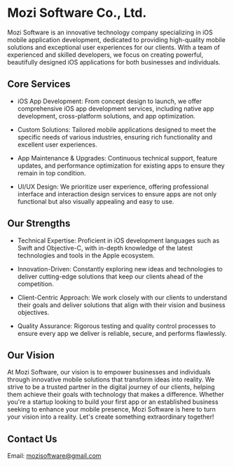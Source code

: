 # Mozi Software Co., Ltd.

  Mozi Software is an innovative technology company specializing in iOS mobile application development, dedicated to providing high-quality mobile solutions and exceptional user experiences for our clients. With a team of experienced and skilled developers, we focus on creating powerful, beautifully designed iOS applications for both businesses and individuals.

## Core Services
  - iOS App Development: From concept design to launch, we offer comprehensive iOS app development services, including native app development, cross-platform solutions, and app optimization.

  - Custom Solutions: Tailored mobile applications designed to meet the specific needs of various industries, ensuring rich functionality and excellent user experiences.

  - App Maintenance & Upgrades: Continuous technical support, feature updates, and performance optimization for existing apps to ensure they remain in top condition.

  - UI/UX Design: We prioritize user experience, offering professional interface and interaction design services to ensure apps are not only functional but also visually appealing and easy to use.

## Our Strengths
  - Technical Expertise: Proficient in iOS development languages such as Swift and Objective-C, with in-depth knowledge of the latest technologies and tools in the Apple ecosystem.

  - Innovation-Driven: Constantly exploring new ideas and technologies to deliver cutting-edge solutions that keep our clients ahead of the competition.

  - Client-Centric Approach: We work closely with our clients to understand their goals and deliver solutions that align with their vision and business objectives.

  - Quality Assurance: Rigorous testing and quality control processes to ensure every app we deliver is reliable, secure, and performs flawlessly.

## Our Vision
  At Mozi Software, our vision is to empower businesses and individuals through innovative mobile solutions that transform ideas into reality. We strive to be a trusted partner in the digital journey of our clients, helping them achieve their goals with technology that makes a difference.
  Whether you're a startup looking to build your first app or an established business seeking to enhance your mobile presence, Mozi Software is here to turn your vision into a reality. Let's create something extraordinary together!

## Contact Us
Email: mozisoftware@gmail.com
